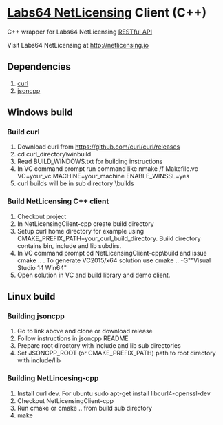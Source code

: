 # [Labs64 NetLicensing](http://netlicensing.io) Client (C++)

C++ wrapper for Labs64 NetLicensing [RESTful API](http://l64.cc/nl10)

Visit Labs64 NetLicensing at http://netlicensing.io

## Dependencies

1. [curl](https://github.com/curl/curl)
2. [jsoncpp](https://github.com/open-source-parsers/jsoncpp)

## Windows build

### Build curl
1. Download curl from https://github.com/curl/curl/releases
2. cd curl_directory\winbuild
3. Read BUILD_WINDOWS.txt for building instructions
4. In VC command prompt run command like nmake /f Makefile.vc VC=your_vc MACHINE=your_machine ENABLE_WINSSL=yes
5. curl builds will be in sub directory \builds

### Build NetLicensing C++ client
1. Checkout project
2. In NetLicensingClient-cpp create build directory
3. Setup curl home directory for example using CMAKE_PREFIX_PATH=your_curl_build_directory. Build directory contains bin, include and lib subdirs.
3. In VC command prompt cd NetLicensingClient-cpp\build and issue cmake .. . To generate VC2015/x64 solution use cmake .. -G""Visual Studio 14 Win64" 
2. Open solution in VC and build library and demo client.

## Linux build

### Building jsoncpp
1. Go to link above and clone or download release
2. Follow instructions in jsoncpp README
3. Prepare root directory with include and lib sub directories
4. Set JSONCPP_ROOT (or CMAKE_PREFIX_PATH) path to root directory with include/lib 

### Building NetLincesing-cpp
1. Install curl dev. For ubuntu sudo apt-get install libcurl4-openssl-dev
2. Checkout NetLicensingClient-cpp
3. Run cmake or cmake .. from build sub directory
4. make
